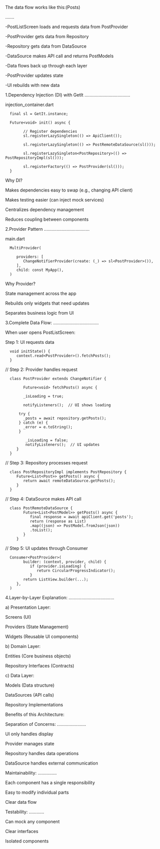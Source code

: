 
The data flow works like this:(Posts)

.......


-PostListScreen loads and requests data from PostProvider

-PostProvider gets data from Repository

-Repository gets data from DataSource

-DataSource makes API call and returns PostModels

-Data flows back up through each layer

-PostProvider updates state

-UI rebuilds with new data


1.Dependency Injection (DI) with GetIt
   ....................................
   
 injection_container.dart
   
      final sl = GetIt.instance;
   
      Future<void> init() async {

            // Register dependencies
            sl.registerLazySingleton(() => ApiClient());

            sl.registerLazySingleton(() => PostRemoteDataSource(sl()));

            sl.registerLazySingleton<PostRepository>(() => PostRepositoryImpl(sl()));

            sl.registerFactory(() => PostProvider(sl()));
      }

Why DI?

Makes dependencies easy to swap (e.g., changing API client)

Makes testing easier (can inject mock services)

Centralizes dependency management

Reduces coupling between components



2.Provider Pattern
....................................


main.dart

      MultiProvider(

         providers: [
            ChangeNotifierProvider(create: (_) => sl<PostProvider>()),
         ],
         child: const MyApp(),
      )



Why Provider?

State management across the app

Rebuilds only widgets that need updates

Separates business logic from UI



3.Complete Data Flow:
....................................

When user opens PostListScreen:

Step 1: UI requests data


      void initState() {
         context.read<PostProvider>().fetchPosts();
      }

// Step 2: Provider handles request

      class PostProvider extends ChangeNotifier {

            Future<void> fetchPosts() async {

            _isLoading = true;

            notifyListeners();  // UI shows loading

          try {
            _posts = await repository.getPosts();
          } catch (e) {
            _error = e.toString();
          }
    
             _isLoading = false;
             notifyListeners();  // UI updates
         }
      }

// Step 3: Repository processes request

      class PostRepositoryImpl implements PostRepository {
         Future<List<Post>> getPosts() async {
            return await remoteDataSource.getPosts();
         }
      }

// Step 4: DataSource makes API call


      class PostRemoteDataSource {
            Future<List<PostModel>> getPosts() async {
               final response = await apiClient.get('posts');
               return (response as List)
               .map((json) => PostModel.fromJson(json))
               .toList();
            }
         }


// Step 5: UI updates through Consumer

      Consumer<PostProvider>(
            builder: (context, provider, child) {
               if (provider.isLoading) {
                  return CircularProgressIndicator();
               }
            return ListView.builder(...);
         },
      )



4.Layer-by-Layer Explanation:
....................................

 a) Presentation Layer:

   Screens (UI)
   
   Providers (State Management)
   
   Widgets (Reusable UI components)

b) Domain Layer:

   Entities (Core business objects)
   
   Repository Interfaces (Contracts)

c) Data Layer:

   Models (Data structure)
   
   DataSources (API calls)
   
   Repository Implementations


Benefits of this Architecture:


Separation of Concerns:
.......................

   UI only handles display
   
   Provider manages state
   
   Repository handles data operations
   
   DataSource handles external communication


Maintainability:
...............

   Each component has a single responsibility
   
   Easy to modify individual parts
   
   Clear data flow


Testability:
............

   Can mock any component
   
   Clear interfaces
   
   Isolated components


